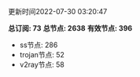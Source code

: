 更新时间2022-07-30 03:20:47

**总订阅: 73**
**总节点: 2638**
**有效节点: 396**
- ss节点: 286
- trojan节点: 52
- v2ray节点: 58
